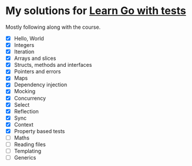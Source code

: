 # My solutions for [Learn Go with tests](https://quii.gitbook.io/learn-go-with-tests/)

Mostly following along with the course.

- [X] Hello, World
- [X] Integers
- [X] Iteration
- [X] Arrays and slices
- [X] Structs, methods and interfaces
- [X] Pointers and errors
- [X] Maps
- [X] Dependency injection
- [X] Mocking
- [X] Concurrency
- [X] Select
- [X] Reflection
- [X] Sync
- [X] Context
- [X] Property based tests
- [ ] Maths
- [ ] Reading files
- [ ] Templating
- [ ] Generics
